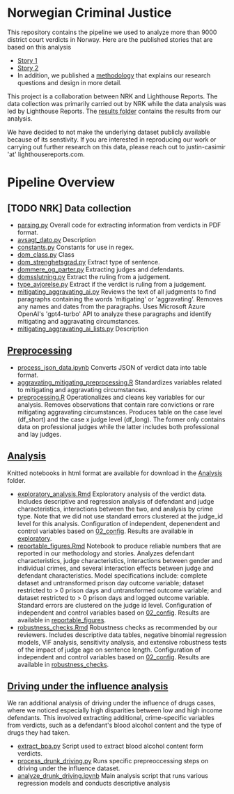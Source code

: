 # Norwegian Criminal Justice

This repository contains the pipeline we used to analyze more than 9000 district court verdicts in Norway. Here are the published stories that are based on this analysis
- [Story 1](https://www.nrk.no/1.17178868)
- [Story 2](https://www.nrk.no/1.17176807)
- In addition, we published a [methodology](https://www.lighthousereports.com/methodology/norway_criminal_justice/) that explains our research questions and design in more detail.

This project is a collaboration between NRK and Lighthouse Reports. The data collection was primarily carried out by NRK while the data analysis was led by Lighthouse Reports. The [results folder](https://github.com/Lighthouse-Reports/norwegian_criminal_justice/tree/main/03_results) contains the results from our analysis. 

We have decided to not make the underlying dataset publicly available because of its senstivity. If you are interested in reproducing our work or carrying out further research on this data, please reach out to justin-casimir 'at' lighthousereports.com.

# Pipeline Overview

## [TODO NRK] Data collection
- [parsing.py](https://github.com/Lighthouse-Reports/norwegian_criminal_justice/blob/main/NRK/parsing_verdicts/parsing.py) Overall code for extracting information from verdicts in PDF format.
- [avsagt_dato.py](https://github.com/Lighthouse-Reports/norwegian_criminal_justice/blob/main/NRK/parsing_verdicts/helpers/avsagt_dato.py)
Description
- [constants.py](https://github.com/Lighthouse-Reports/norwegian_criminal_justice/blob/main/NRK/parsing_verdicts/helpers/constants.py)
Constants for use in regex.
- [dom_class.py](https://github.com/Lighthouse-Reports/norwegian_criminal_justice/blob/main/NRK/parsing_verdicts/helpers/dom_class.py)
Class
- [dom_strenghetsgrad.py](https://github.com/Lighthouse-Reports/norwegian_criminal_justice/blob/main/NRK/parsing_verdicts/helpers/dom_strenghetsgrad.py)
Extract type of sentence. 
- [dommere_og_parter.py](https://github.com/Lighthouse-Reports/norwegian_criminal_justice/blob/main/NRK/parsing_verdicts/helpers/dommere_og_parter.py)
Extracting judges and defendants. 
- [domsslutning.py](https://github.com/Lighthouse-Reports/norwegian_criminal_justice/blob/main/NRK/parsing_verdicts/helpers/domsslutning.py)
Extract the ruling from a judgement.
- [type_avjorelse.py](https://github.com/Lighthouse-Reports/norwegian_criminal_justice/blob/main/NRK/parsing_verdicts/helpers/type_avgjorelse.py)
Extract if the verdict is  ruling from a judgement.
- [mitigating_aggravating_ai.py](https://github.com/Lighthouse-Reports/norwegian_criminal_justice/blob/main/NRK/mitigating_and_aggravating/mitigating_aggravating_ai.py)
Reviews the text of all judgments to find paragraphs containing the words 'mitigating' or 'aggravating'. Removes any names and dates from the paragraphs. Uses Microsoft Azure OpenAI's 'gpt4-turbo' API to analyze these paragraphs and identify mitigating and aggravating circumstances.
- [mitigating_aggravating_ai_lists.py](https://github.com/Lighthouse-Reports/norwegian_criminal_justice/blob/main/NRK/mitigating_and_aggravating/mitigating_aggravating_ai_lists.py)
Description

## [Preprocessing](https://github.com/Lighthouse-Reports/norwegian_criminal_justice/tree/main/04_preprocessing)
- [process_json_data.ipynb](https://github.com/Lighthouse-Reports/norwegian_criminal_justice/blob/main/04_preprocessing/process_json_data.ipynb)
Converts JSON of verdict data into table format.
- [aggravating_mitigating_preprocessing.R](https://github.com/Lighthouse-Reports/norwegian_criminal_justice/blob/main/04_preprocessing/aggravating_mitigating_preprocessing.R)
Standardizes variables related to mitigating and aggravating circumstances.
- [preprocessing.R](https://github.com/Lighthouse-Reports/norwegian_criminal_justice/blob/main/04_preprocessing/preprocessing.R)
Operationalizes and cleans key variables for our analysis. Removes observations that contain rare convictions or rare mitigating aggravating circumstances. Produces table on the case level (df_short) and the case x judge level (df_long). The former only contains data on professional judges while the latter includes both professional and lay judges.

## [Analysis](https://github.com/Lighthouse-Reports/norwegian_criminal_justice/tree/main/05_notebooks)
Knitted notebooks in html format are available for download in the [Analysis](https://github.com/Lighthouse-Reports/norwegian_criminal_justice/tree/main/05_notebooks) folder.
- [exploratory_analysis.Rmd](https://github.com/Lighthouse-Reports/norwegian_criminal_justice/blob/main/05_notebooks/exploratory_analysis.Rmd)
Exploratory analysis of the verdict data. Includes descriptive and regression analysis of defendant and judge characteristics, interactions between the two, and analysis by crime type. Note that we did not use standard errors clustered at the judge_id level for this analysis. Configuration of independent, depenendent and control variables based on [02_config](https://github.com/Lighthouse-Reports/norwegian_criminal_justice/tree/main/02_config). Results are available in [exploratory](https://github.com/Lighthouse-Reports/norwegian_criminal_justice/tree/main/03_results/exploratory).
- [reportable_figures.Rmd](https://github.com/Lighthouse-Reports/norwegian_criminal_justice/blob/main/05_notebooks/reportable_figures.Rmd) Notebook to produce reliable numbers that are reported in our methodology and stories. Analyzes defendant characteristics, judge characteristics, interactions between gender and individual crimes, and several interaction effects between judge and defendant characteristics. Model specifications include: complete dataset and untransformed prison day outcome variable; dataset restricted to > 0 prison days and untransformed outcome variable; and dataset restricted to > 0 prison days and logged outcome variable. Standard errors are clustered on the judge id level. Configuration of independent and control variables based on [02_config](https://github.com/Lighthouse-Reports/norwegian_criminal_justice/tree/main/02_config). Results are available in [reportable_figures](https://github.com/Lighthouse-Reports/norwegian_criminal_justice/tree/main/03_results/reportable_figures).
- [robustness_checks.Rmd](https://github.com/Lighthouse-Reports/norwegian_criminal_justice/blob/main/05_notebooks/robustness_checks.Rmd) Robustness checks as recommended by our reviewers. Includes descriptive data tables, negative binomial regression models, VIF analysis, sensitivity analysis, and extensive robustness tests of the impact of judge age on sentence length. Configuration of independent and control variables based on [02_config](https://github.com/Lighthouse-Reports/norwegian_criminal_justice/tree/main/02_config). Results are available in [robustness_checks](https://github.com/Lighthouse-Reports/norwegian_criminal_justice/tree/main/03_results/robustness_checks).

## [Driving under the influence analysis](https://github.com/Lighthouse-Reports/norwegian_criminal_justice/tree/main/06_drunk_driving)
We ran additional analysis of driving under the influence of drugs cases, where we noticed especially high disparities between low and high income defendants. This involved extracting additional, crime-specific variables from verdicts, such as a defendant's blood alcohol content and the type of drugs they had taken. 
- [extract_bpa.py](https://github.com/Lighthouse-Reports/norwegian_criminal_justice/blob/main/06_drunk_driving/extract_bpa.py) Script used to extract blood alcohol content form verdicts.
- [process_drunk_driving.py](https://github.com/Lighthouse-Reports/norwegian_criminal_justice/blob/main/06_drunk_driving/process_drunk_driving.py) Runs specific prepreoccessing steps on driving under the influence dataset.
- [analyze_drunk_driving.ipynb](https://github.com/Lighthouse-Reports/norwegian_criminal_justice/blob/main/06_drunk_driving/analyze_drunk_driving.ipynb) Main analysis script that runs  various regression models and conducts descriptive analysis 



